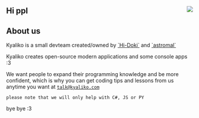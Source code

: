 ## Hi ppl <img align=right src="https://avatars.githubusercontent.com/u/101818213?s=200&v=4"/>

<h2 align>About us</h2>
Kyaliko is a small devteam created/owned by <a href="https://github.com/hi-doki">`Hi-Doki`</a> and <a href="https://github.com/mallowo">`astromal`</a>

Kyaliko creates open-source modern applications and some console apps :3

We want people to expand their programming knowledge and be more confident, which is why
you can get coding tips and lessons from us anytime you want at <a href="mailto:talk@kyaliko.com">`talk@kyaliko.com`</a>

`please note that we will only help with C#, JS or PY`

bye bye :3
